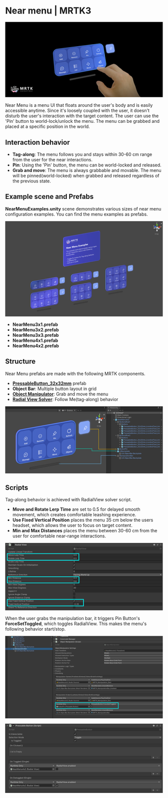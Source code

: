 
# Near menu | MRTK3

![Near Menu](../../../mrtk3-overview/images/UXBuildingBlocks/MRTK_UX_v3_NearMenu.png)

Near Menu is a menu UI that floats around the user's body and is easily accessible anytime. Since it's loosely coupled with the user, it doesn't disturb the user's interaction with the target content. The user can use the 'Pin' button to world-lock/unlock the menu. The menu can be grabbed and placed at a specific position in the world.

## Interaction behavior

- **Tag-along**: The menu follows you and stays within 30-60 cm range from the user for the near interactions.
- **Pin**: Using the 'Pin' button, the menu can be world-locked and released.
- **Grab and move**: The menu is always grabbable and movable. The menu will be pinned(world-locked) when grabbed and released regardless of the previous state.

## Example scene and Prefabs

**NearMenuExamples.unity** scene demonstrates various sizes of near menu configuration examples. You can find the menu examples as prefabs.

![Near Menu Example Scene](../../../mrtk3-overview/images/UXBuildingBlocks/NearMenu/MRTK_Examples_NearMenu_Scene.png)


- **NearMenu3x1.prefab**
- **NearMenu3x2.prefab**
- **NearMenu3x3.prefab**
- **NearMenu4x1.prefab**
- **NearMenu4x2.prefab**

## Structure

Near Menu prefabs are made with the following MRTK components.

- [**PressableButton_32x32mm**](button.md) prefab
- **Object Bar**: Multiple button layout in grid
- [**Object Manipulator**](object-manipulator.md): Grab and move the menu
- [**Radial View Solver**](solvers/solver.md): Follow Me(tag-along) behavior

![Near Menu Prefab](../../../mrtk3-overview/images/UXBuildingBlocks/NearMenu/MRTK_UX_NearMenu_Structure.png)

## Scripts

Tag-along behavior is achieved with RadialView solver script. 
- **Move and Rotate Lerp Time** are set to 0.5 for delayed smooth movement, which creates comfortable leashing experience.
- **Use Fixed Vertical Position** places the menu 35 cm below the users headset, which allows the user to focus on target content. 
- **Min and Max Distances** places the menu between 30-60 cm from the user for comfortable near-range interactions.

![RadialView](../../../mrtk3-overview/images/UXBuildingBlocks/NearMenu/MRTK_UX_NearMenu_TagAlong.png)

When the user grabs the manipulation bar, it triggers Pin Button's **ForceSetToggled**, which toggles RadialView. This makes the menu's following behavior start/stop.

![Manipulation Bar 1](../../../mrtk3-overview/images/UXBuildingBlocks/NearMenu/MRTK_UX_NearMenu_Grabber.png)

![Manipulation Bar 2](../../../mrtk3-overview/images/UXBuildingBlocks/NearMenu/MRTK_UX_NearMenu_Pin.png)



